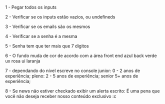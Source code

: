 1 - Pegar todos os inputs

2 -  Verificar se os inputs estão vazios, ou undefineds

3 - Verificar se os emails são os mesmos

4 - Verificar se a senha é a mesma

5 - Senha tem que ter mais que 7 digitos

6 - O fundo muda de cor de acordo com a área
    front end azul
    back verde
    ux rosa
    ui laranja

7 - dependando do nível escreve no console
    junior: 0 - 2 anos de experiência;
    pleno: 2 - 5 anos de experiência;
    senior 5+ anos de experiência;

8 - Se news não estiver checkado exibir um alerta escrito: É uma pena que você não deseja receber nosso conteúdo exclusivo :c



